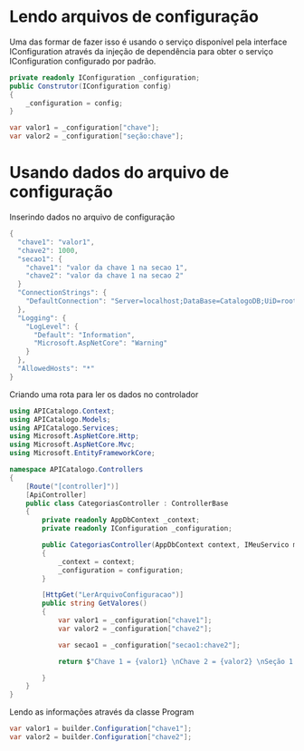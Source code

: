 # Lendo arquivos de configuração
Uma das formar de fazer isso é usando o serviço disponível pela interface IConfiguration através da injeção de dependência para obter o serviço IConfiguration configurado por padrão.
````c#
private readonly IConfiguration _configuration;
public Construtor(IConfiguration config)
{
    _configuration = config;
}

var valor1 = _configuration["chave"];
var valor2 = _configuration["seção:chave"];
````

# Usando dados do arquivo de configuração

Inserindo dados no arquivo de configuração 
````c#
{
  "chave1": "valor1",
  "chave2": 1000,
  "secao1": {
    "chave1": "valor da chave 1 na secao 1",
    "chave2": "valor da chave 1 na secao 2"
  }
  "ConnectionStrings": {
    "DefaultConnection": "Server=localhost;DataBase=CatalogoDB;UiD=root;Pwd='P@$$w0rd18059104';"
  },
  "Logging": {
    "LogLevel": {
      "Default": "Information",
      "Microsoft.AspNetCore": "Warning"
    }
  },
  "AllowedHosts": "*"
}
````

Criando uma rota para ler os dados no controlador
````c#
using APICatalogo.Context;
using APICatalogo.Models;
using APICatalogo.Services;
using Microsoft.AspNetCore.Http;
using Microsoft.AspNetCore.Mvc;
using Microsoft.EntityFrameworkCore;

namespace APICatalogo.Controllers
{
    [Route("[controller]")]
    [ApiController]
    public class CategoriasController : ControllerBase
    {
        private readonly AppDbContext _context;
        private readonly IConfiguration _configuration;

        public CategoriasController(AppDbContext context, IMeuServico meuServico, IConfiguration configuration)
        {
            _context = context;
            _configuration = configuration;
        }

        [HttpGet("LerArquivoConfiguracao")]
        public string GetValores()
        {
            var valor1 = _configuration["chave1"];
            var valor2 = _configuration["chave2"];

            var secao1 = _configuration["secao1:chave2"];

            return $"Chave 1 = {valor1} \nChave 2 = {valor2} \nSeção 1 = {secao1}";

        }
    }
}
````

Lendo as informações através da classe Program
````c#
var valor1 = builder.Configuration["chave1"];
var valor2 = builder.Configuration["chave2"];
````